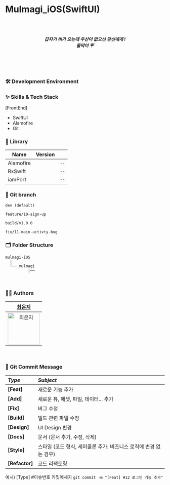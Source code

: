 # Mulmagi_iOS(SwiftUI)

<br/>
<br/>

<div align="center"> 

 _**갑자기 비가 오는데 우산이 없으신 당신에게 !**_ <br/>
 _**물막이 ☔️**_


</div>

<br/>
<br/>


<br/>

### 🛠 Development Environment

### :sparkles: Skills & Tech Stack
[FrontEnd]
* SwiftUI
* Alamofire
* Git


### 🎁 Library

| Name              | Version |       |
| ----------------- | :-----: | ----- |
| Alamofire           | ` ` | `--` |
| RxSwift           | ` ` | `--` |
| iamPort           | ` ` | `--` |

### 🔀 Git branch

```
dev (default)

feature/10-sign-up

build/v1.0.0

fix/11-main-activty-bug
```

### 🗂 Folder Structure

```
mulmagi-iOS
  |
  └── mulmagi
          |── 
```

<br/>


### 🧑‍💻 Authors

<div align="left"> 

| [최은지](https://github.com/ejalice) |
|:---:|
|<img width="100" alt="최은지" src="https://github.com/mulmagi/mulmagi_iOS/assets/83203198/354ca858-e11a-40aa-a829-97e4a4dc3ee1">|

</div>
<br/>

### 💬 Git Commit Message
|*Type*|*Subject*|
|:---|:---|
|**[Feat]**|새로운 기능 추가|
|**[Add]**|새로운 뷰, 에셋, 파일, 데이터... 추가|
|**[Fix]**|버그 수정|
|**[Build]**|빌드 관련 파일 수정|
|**[Design]**|UI Design 변경|
|**[Docs]**|문서 (문서 추가, 수정, 삭제)|
|**[Style]**|스타일 (코드 형식, 세미콜론 추가: 비즈니스 로직에 변경 없는 경우)|
|**[Refactor]**|코드 리팩토링| 

예시) [Type] #이슈번호 커밋메세지 `git commit -m "[Feat] #12 로그인 기능 추가"`
